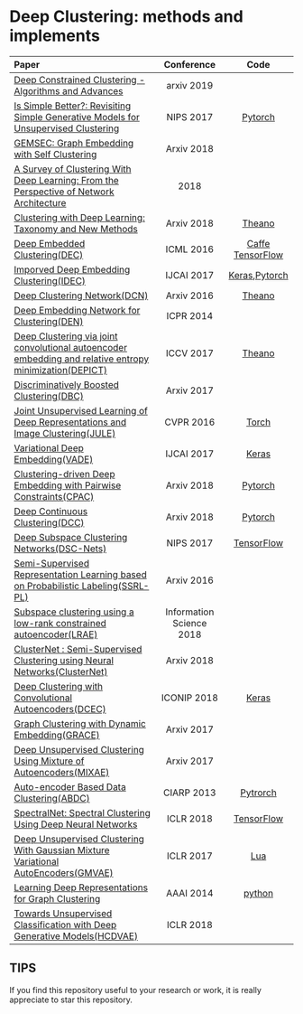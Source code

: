 # Deep Clustering: methods and implements

|    Paper    |  Conference  |  Code |
|  :---------  | :------:  | :------: |
| [Deep Constrained Clustering - Algorithms and Advances](https://arxiv.org/pdf/1901.10061.pdf) | arxiv 2019 |  |
|  [Is Simple Better?: Revisiting Simple Generative Models for Unsupervised Clustering](https://ic.unicamp.br/~adin/downloads/pubs/AriasFigueroa2017a.pdf)  |  NIPS 2017  |  [Pytorch](https://github.com/jariasf/clustering-nips-2017)  |
|  [GEMSEC: Graph Embedding with Self Clustering](https://arxiv.org/pdf/1802.03997.pdf)  |  Arxiv 2018  |    |
|  [A Survey of Clustering With Deep Learning: From the Perspective of Network Architecture](https://ieeexplore.ieee.org/stamp/stamp.jsp?arnumber=8412085)  |  2018  |    |
|  [Clustering with Deep Learning: Taxonomy and New Methods](https://arxiv.org/pdf/1801.07648.pdf)  |  Arxiv 2018 |  [Theano](https://github.com/elieJalbout/Clustering-with-Deep-learning)  |
|  [Deep Embedded Clustering(DEC)](http://proceedings.mlr.press/v48/xieb16.pdf) |   ICML 2016  | [Caffe](https://github.com/piiswrong/dec) [TensorFlow](https://github.com/danathughes/DeepEmbeddedClustering) |
|      [Imporved Deep Embedding Clustering(IDEC)](https://www.ijcai.org/proceedings/2017/0243.pdf)   |   IJCAI 2017  |  [Keras](https://github.com/XifengGuo/IDEC),[Pytorch](https://github.com/dawnranger/IDEC-pytorch) |
| [Deep Clustering Network(DCN)](https://arxiv.org/pdf/1610.04794v1.pdf)  | Arxiv 2016 | [Theano](https://github.com/boyangumn/DCN-New) |
| [Deep Embedding Network for Clustering(DEN)](https://ieeexplore.ieee.org/document/6976982/) | ICPR 2014 | |
| [Deep Clustering via joint convolutional autoencoder embedding and relative entropy minimization(DEPICT)](https://arxiv.org/pdf/1704.06327.pdf) | ICCV 2017 |  [Theano](https://github.com/herandy/DEPICT) |
| [Discriminatively Boosted Clustering(DBC)](https://arxiv.org/pdf/1703.07980.pdf) | Arxiv 2017 | |
| [Joint Unsupervised Learning of Deep Representations and Image Clustering(JULE)](https://arxiv.org/pdf/1604.03628.pdf) | CVPR 2016 |   [Torch](https://github.com/jwyang/JULE.torch) |
| [Variational Deep Embedding(VADE)](https://arxiv.org/pdf/1611.05148.pdf) | IJCAI 2017 |  [Keras](https://github.com/slim1017/VaDE) |
| [Clustering-driven Deep Embedding with Pairwise Constraints(CPAC)](https://arxiv.org/pdf/1803.08457.pdf) | Arxiv 2018 |  [Pytorch](https://github.com/sharonFogel/CPAC) |
| [Deep Continuous Clustering(DCC)](https://arxiv.org/pdf/1803.01449.pdf) | Arxiv 2018 | [Pytorch](https://github.com/shahsohil/DCC) |
| [Deep Subspace Clustering Networks(DSC-Nets)](http://papers.nips.cc/paper/6608-deep-subspace-clustering-networks.pdf) | NIPS 2017 |[TensorFlow](https://github.com/panji1990/Deep-subspace-clustering-networks) |
| [Semi-Supervised Representation Learning based on Probabilistic Labeling(SSRL-PL)](https://arxiv.org/pdf/1605.03072.pdf) | Arxiv 2016 | |
| [Subspace clustering using a low-rank constrained autoencoder(LRAE)](https://www.sciencedirect.com/science/article/pii/S0020025517309659) | Information Science 2018 | |
| [ClusterNet : Semi-Supervised Clustering using Neural Networks(ClusterNet)](https://arxiv.org/pdf/1806.01547.pdf) | Arxiv 2018 | |
| [Deep Clustering with Convolutional Autoencoders(DCEC)](https://xifengguo.github.io/papers/ICONIP17-DCEC.pdf) | ICONIP 2018 | [Keras](https://github.com/XifengGuo/DCEC) |
| [Graph Clustering with Dynamic Embedding(GRACE)](https://arxiv.org/pdf/1712.08249.pdf) | Arxiv 2017 | |
| [Deep Unsupervised Clustering Using Mixture of Autoencoders(MIXAE)](https://arxiv.org/pdf/1712.07788.pdf) | Arxiv 2017 | |
| [Auto-encoder Based Data Clustering(ABDC)](http://nlpr-web.ia.ac.cn/english/irds/People/lwang/M-MCG_EN/Publications/2013/CFS2013CIARP.pdf) | CIARP 2013 |  [Pytrorch](https://github.com/KellerJordan/Autoencoder-Clustering) |
| [SpectralNet: Spectral Clustering Using Deep Neural Networks](https://openreview.net/pdf?id=HJ_aoCyRZ) | ICLR 2018 | [TensorFlow](https://github.com/KlugerLab/SpectralNet) |
| [Deep Unsupervised Clustering With Gaussian Mixture Variational AutoEncoders(GMVAE)](https://arxiv.org/pdf/1611.02648.pdf)| ICLR 2017 | [Lua](https://github.com/Nat-D/GMVAE)|
| [Learning Deep Representations for Graph Clustering](https://www.aaai.org/ocs/index.php/AAAI/AAAI14/paper/viewFile/8527/8571) |  AAAI 2014 | [python](https://github.com/quinngroup/deep-representations-clustering) |
| [Towards Unsupervised Classification with Deep Generative Models(HCDVAE)](https://openreview.net/pdf?id=ryb83alCZ) | ICLR 2018 |  |

## TIPS
If you find this repository useful to your research or work, it is really appreciate to star this repository.
